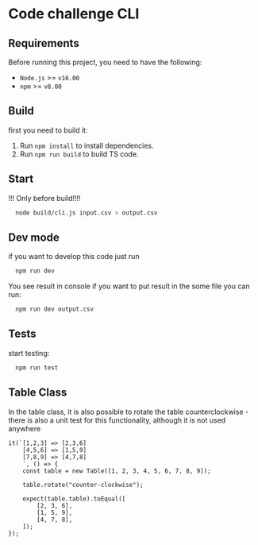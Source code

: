 # Code challenge CLI

## Requirements

Before running this project, you need to have the following:

- `Node.js` >= `v16.00`
- `npm` >= `v8.00`

## Build

first you need to build it:

1. Run `npm install` to install dependencies.
2. Run `npm run build` to build TS code.

## Start

!!! Only before build!!!!

```bash
  node build/cli.js input.csv > output.csv
```

## Dev mode

if you want to develop this code just run

```bash
  npm run dev
```

You see result in console
if you want to put result in the some file you can run:

```bash
  npm run dev output.csv
```

## Tests

start testing:

```bash
  npm run test
```

## Table Class

In the table class, it is also possible to rotate the table counterclockwise - there is also a unit test for this functionality, although it is not used anywhere

```tsx
it(`[1,2,3] => [2,3,6]
    [4,5,6] => [1,5,9]
    [7,8,9] => [4,7,8]
    `, () => {
	const table = new Table([1, 2, 3, 4, 5, 6, 7, 8, 9]);

	table.rotate("counter-clockwise");

	expect(table.table).toEqual([
		[2, 3, 6],
		[1, 5, 9],
		[4, 7, 8],
	]);
});
```
